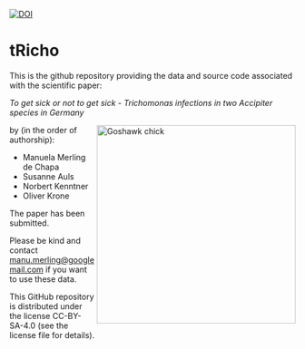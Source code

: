 [![DOI](https://zenodo.org/badge/DOI/10.5281/zenodo.4498953.svg)](https://zenodo.org/record/4498953)

# tRicho

This is the github repository providing the data and source code associated with the scientific paper:

*To get sick or not to get sick - Trichomonas infections in two Accipiter species in Germany*

<img src="https://github.com/courtiol/accipiteR/raw/master/chick.jpg" alt="Goshawk chick" align="right" width="350">

by (in the order of authorship):

- Manuela Merling de Chapa
- Susanne Auls
- Norbert Kenntner
- Oliver Krone

The paper has been submitted.

Please be kind and contact manu.merling@googlemail.com if you want to use these data.

This GitHub repository is distributed under the license CC-BY-SA-4.0 (see the license file for details).
